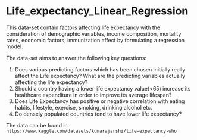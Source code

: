 # Life_expectancy_Linear_Regression
This data-set contain factors affecting life expectancy with the consideration of demographic variables, income composition, mortality rates, economic factors, immunization affect by formulating a regression model.

The data-set aims to answer the following key questions:

1. Does various predicting factors which has been chosen initially really affect the Life expectancy? What are the predicting variables actually affecting the life expectancy?
2. Should a country having a lower life expectancy value(<65) increase its healthcare expenditure in order to improve its average lifespan?
3. Does Life Expectancy has positive or negative correlation with eating habits, lifestyle, exercise, smoking, drinking alcohol etc.
4. Do densely populated countries tend to have lower life expectancy?

The data can be found in : `https://www.kaggle.com/datasets/kumarajarshi/life-expectancy-who`
